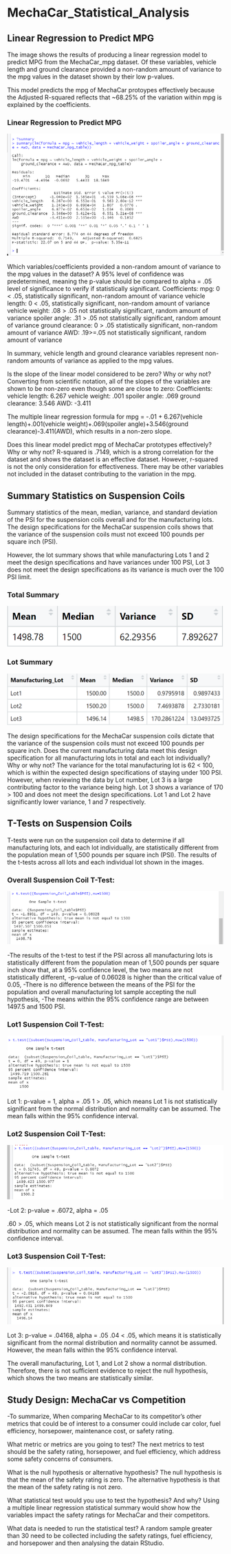 

# MechaCar_Statistical_Analysis

## Linear Regression to Predict MPG
The image shows the results of producing a linear regression model to predict MPG from the MechaCar_mpg dataset. Of these variables, vehicle length and ground clearance provided a non-random amount of variance to the mpg values in the dataset shown by their low p-values. 

 This model predicts the mpg of MechaCar protoypes effectively because the Adjusted R-squared reflects that ~68.25% of the variation within mpg is explained by the coefficients.

### Linear Regression to Predict MPG
![linear_regression_summary](https://github.com/AshleshaV/MechaCar_Statistical_Analysis/blob/main/linear_regression_summary.PNG?raw=true)


Which variables/coefficients provided a non-random amount of variance to the mpg values in the dataset?
A 95% level of confidence was predetermined, meaning the p-value should be compared to alpha = .05 level of significance to verify if statistically significant.
Coefficients:
mpg: 0 < .05, statistically significant, non-random amount of variance
vehicle length: 0 < .05, statistically significant, non-random amount of variance
vehicle weight: .08 > .05 not statistically significant, random amount of variance
spoiler angle: .31 > .05 not statistically significant, random amount of variance
ground clearance: 0 > .05 statistically significant, non-random amount of variance
AWD: .19>=.05 not statistically significant, random amount of variance

In summary, vehicle length and ground clearance variables represent non-random amounts of variance as applied to the mpg values.

Is the slope of the linear model considered to be zero? Why or why not?
Converting from scientific notation, all of the slopes of the variables are shown to be non-zero even though some are close to zero:
Coefficients:
vehicle length: 6.267
vehicle weight: .001
spoiler angle: .069
ground clearance: 3.546
AWD: -3.411

The multiple linear regression formula for mpg = -.01 + 6.267(vehicle length)+.001(vehicle weight)+.069(spoiler angle)+3.546(ground clearance)-3.411(AWD), which results in a non-zero slope.

Does this linear model predict mpg of MechaCar prototypes effectively? Why or why not?
R-squared is .7149, which is a strong correlation for the dataset and shows the dataset is an effective dataset. However, r-squared is not the only consideration for effectiveness. There may be other variables not included in the dataset contributing to the variation in the mpg.

## Summary Statistics on Suspension Coils
Summary statistics of the mean, median, variance, and standard deviation of the PSI for the suspension coils overall and for the manufacturing lots. The design specifications for the MechaCar suspension coils shows that the variance of the suspension coils must not exceed 100 pounds per square inch (PSI). 

However, the lot summary shows that while manufacturing Lots 1 and 2 meet the design specifications and have variances under 100 PSI, Lot 3 does not meet the design specifications as its variance is much over the 100 PSI limit.

### Total Summary
![suspension_coils_total_summary](https://github.com/AshleshaV/MechaCar_Statistical_Analysis/blob/main/suspension_coils_total_summary.png?raw=true)

### Lot Summary
![suspension_coils_lot_summary](https://github.com/AshleshaV/MechaCar_Statistical_Analysis/blob/main/suspension_coils_lot_summary.png?raw=true)



The design specifications for the MechaCar suspension coils dictate that the variance of the suspension coils must not exceed 100 pounds per square inch. Does the current manufacturing data meet this design specification for all manufacturing lots in total and each lot individually? Why or why not?
The variance for the total manufacturing lot is 62 < 100, which is within the expected design specifications of staying under 100 PSI. However, when reviewing the data by Lot number, Lot 3 is a large contributing factor to the variance being high. Lot 3 shows a variance of 170 > 100 and does not meet the design specifications. Lot 1 and Lot 2 have significantly lower variance, 1 and 7 respectively.



## T-Tests on Suspension Coils
T-tests were run on the suspension coil data to determine if all manufacturing lots, and each lot individually, are statistically different from the population mean of 1,500 pounds per square inch (PSI). The results of the t-tests across all lots and each individual lot shown in the images.

### Overall Suspension Coil T-Test:
![suspension_coil_t_test](https://github.com/AshleshaV/MechaCar_Statistical_Analysis/blob/main/suspension_coil_t_test.PNG?raw=true)

-The results of the t-test to test if the PSI across all manufacturing lots is statistically different from the population mean of 1,500 pounds per square inch show that, at a 95% confidence level, the two means are not statistically different,
-p-value of 0.06028 is higher than the critical value of 0.05,
-There is no difference between the means of the PSI for the population and overall manufacturing lot sample accepting the null hypothesis, 
-The means within the 95% confidence range are between 1497.5 and 1500 PSI.

### Lot1 Suspension Coil T-Test:
![lot1_t_test](https://github.com/AshleshaV/MechaCar_Statistical_Analysis/blob/main/lot1_t_test.PNG?raw=true)

Lot 1: p-value = 1, alpha = .05
1 > .05, which means Lot 1 is not statistically significant from the normal distribution and normality can be assumed. The mean falls within the 95% confidence interval.

### Lot2 Suspension Coil T-Test:
![lot2_t_test](https://github.com/AshleshaV/MechaCar_Statistical_Analysis/blob/main/lot2_t_test.PNG?raw=true)

-Lot 2: p-value = .6072, alpha = .05

.60 > .05, which means Lot 2 is not statistically significant from the normal distribution and normality can be assumed. The mean falls within the 95% confidence interval.

### Lot3 Suspension Coil T-Test:
![lot3_t_test](https://github.com/AshleshaV/MechaCar_Statistical_Analysis/blob/main/lot3_t_test.PNG?raw=true)

Lot 3: p-value = .04168, alpha = .05
.04 < .05, which means it is statistically significant from the normal distribution and normality cannot be assumed. However, the mean falls within the 95% confidence interval.

The overall manufacturing, Lot 1, and Lot 2 show a normal distribution. Therefore, there is not sufficient evidence to reject the null hypothesis, which shows the two means are statistically similar.




## Study Design: MechaCar vs Competition
-To summarize, 
When comparing MechaCar to its competitor’s other metrics that could be of interest to a consumer could include car color, fuel efficiency, horsepower, maintenance cost, or safety rating.

What metric or metrics are you going to test?
The next metrics to test should be the safety rating, horsepower, and fuel efficiency, which address some safety concerns of consumers.

What is the null hypothesis or alternative hypothesis?
The null hypothesis is that the mean of the safety rating is zero. 
The alternative hypothesis is that the mean of the safety rating is not zero.

What statistical test would you use to test the hypothesis? And why?
Using a multiple linear regression statistical summary would show how the variables impact the safety ratings for MechaCar and their competitors.

What data is needed to run the statistical test?
 A random sample greater than 30 need to be collected including the safety ratings, fuel efficiency, and horsepower and  then analysing the datain RStudio.
